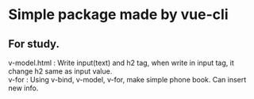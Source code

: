 # Simple package made by vue-cli  
## For study.  

v-model.html : Write input(text) and h2 tag, when write in input tag, it change h2 same as input value.  
v-for : Using v-bind, v-model, v-for, make simple phone book. Can insert new info.  

